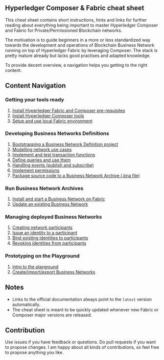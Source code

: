 ## Hyperledger Composer & Fabric cheat sheet

This cheat sheet contains short instructions, hints and links for further reading about everything being important to master Hyperledger Composer and Fabric for Private/Permissioned Blockchain networks.

The motivation is to guide beginners in a more or less standardized way towards the development and operations of Blockchain Business Network running on top of Hyperledger Fabric by leveraging Composer. The stack is pretty mature already but lacks good practises and adapted knowledge.

To provide decent overview, a navigation helps you getting to the right content.

## Content Navigation

### Getting your tools ready

1. [Install Hyperledger Fabric and Composer pre-requisites](docs/tools/install-fabric-and-composer-pre-requisites.md)
2. [Install Hyperledger Composer tools](docs/tools/install-composer-tools.md)
3. [Setup and use local Fabric environment](docs/tools/setup-and-use-local-fabric.md)


### Developing Business Networks Definitions

1. [Bootstrapping a Business Network Definition project](docs/development/bootstrap-business-network-definition.md)
2. [Modelling network use cases](docs/development/modelling-networks.md)
3. [Implement and test transaction functions](docs/development/implement-test-transaction-functions.md)
4. [Define queries and use them](docs/development/define-queries.md)
5. [Handling events (publish and subscribe)](docs/development/handling-events-pub-sub.md)
6. [Implement permissions](docs/development/implement-permissions.md)
7. [Package source code to a Business Network Archive (.bna file)](docs/development/package-business-network-archive.md)

### Run Business Network Archives

1. [Install and start a Business Network on Fabric](docs/run-business-network-archives/install-and-start-business-network-on-fabric.md)
2. [Update an existing Business Network](docs/run-business-network-archives/update-existing-network.md)

### Managing deployed Business Networks

1. [Creating network participants](docs/manage-business-networks/create-network-participants.md)
2. [Issue an identity to a participant](docs/manage-business-networks/issue-identity-to-participant.md)
3. [Bind existing identities to participants](docs/manage-business-networks/bind-existing-identity-to-participant.md)
4. [Revoking identities from participants](docs/manage-business-networks/revoke-identity-from-participant.md)

### Prototyping on the Playground

1. [Intro to the playground](docs/playground-prototyping/playground-intro.md)
2. [Create/import/export Business Networks](docs/playground-prototyping/create-import-export-business-networks.md)

## Notes

- Links to the official documentation always point to the `latest` version automatically.
- The cheat sheet is meant to be quickly updated whenever new Fabric or Composer major versions are released.

## Contribution

Use issues if you have feedback or questions. Do pull requests if you want to propose changes. I am happy about all kinds of contributions, so feel free to propose anything you like.